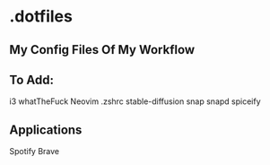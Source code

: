 # .dotfiles

## My Config Files Of My Workflow
## To Add:
i3
whatTheFuck
Neovim
.zshrc
stable-diffusion
snap
snapd
spiceify


## Applications
Spotify
Brave

